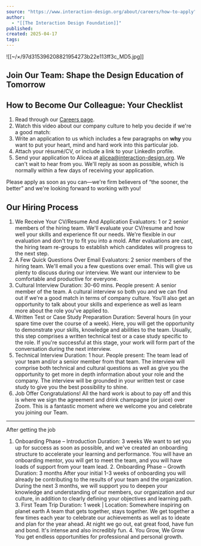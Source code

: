 ```yaml
---
source: "https://www.interaction-design.org/about/careers/how-to-apply"
author:
  - "[[The Interaction Design Foundation]]"
published:
created: 2025-04-17
tags:
---
```

![[~/×/97d315396208821954273b22e113ff3c_MD5.jpg]]

## Join Our Team: Shape the Design Education of Tomorrow

## How to Become Our Colleague: Your Checklist

1. Read through our [Careers page](https://www.interaction-design.org/about/careers).
2. Watch this video about our company culture to help you decide if we're a good match:
3. Write an application to us which includes a few paragraphs on **why** you want to put your heart, mind and hard work into this particular job.
4. Attach your résumé/CV, or include a link to your LinkedIn profile.
5. Send your application to Alicea at [alicea@interaction-design.org](https://www.interaction-design.org/about/careers/). We can't wait to hear from you. We'll reply as soon as possible, which is normally within a few days of receiving your application.

Please apply as soon as you can—we're firm believers of “the sooner, the better” and we're looking forward to working with you!

## Our Hiring Process

1. We Receive Your CV/Resume And Application
	Evaluators: 1 or 2 senior members of the hiring team.
	We'll evaluate your CV/resume and how well your skills and experience fit our needs. We're flexible in our evaluation and don't try to fit you into a mold. After evaluations are cast, the hiring team re-groups to establish which candidates will progress to the next step.
2. A Few Quick Questions Over Email
	Evaluators: 2 senior members of the hiring team.
	We'll email you a few questions over email. This will give us plenty to discuss during our interview. We want our interview to be comfortable and productive for everyone.
3. Cultural Interview
	Duration: 30-60 mins.
	People present: A senior member of the team.
	A cultural interview so both you and we can find out if we're a good match in terms of company culture. You'll also get an opportunity to talk about your skills and experience as well as learn more about the role you've applied to.
4. Written Test or Case Study Preparation
	Duration: Several hours (in your spare time over the course of a week).
	Here, you will get the opportunity to demonstrate your skills, knowledge and abilities to the team. Usually, this step comprises a written technical test or a case study specific to the role. If you're successful at this stage, your work will form part of the conversation during the next interview.
5. Technical Interview
	Duration: 1 hour.
	People present: The team lead of your team and/or a senior member from that team.
	The interview will comprise both technical and cultural questions as well as give you the opportunity to get more in depth information about your role and the company. The interview will be grounded in your written test or case study to give you the best possibility to shine.
6. Job Offer
	Congratulations! All the hard work is about to pay off and this is where we sign the agreement and drink champagne (or juice) over Zoom. This is a fantastic moment where we welcome you and celebrate you joining our Team.

---

After getting the job

1. Onboarding Phase – Introduction
	Duration: 3 weeks
	We want to set you up for success as soon as possible, and we've created an onboarding structure to accelerate your learning and performance. You will have an onboarding mentor, you will get to meet the team, and you will have loads of support from your team lead.
	2. Onboarding Phase – Growth
	Duration: 3 months
	After your initial 1-3 weeks of onboarding you will already be contributing to the results of your team and the organization. During the next 3 months, we will support you to deepen your knowledge and understanding of our members, our organization and our culture, in addition to clearly defining your objectives and learning path.
	3. First Team Trip
	Duration: 1 week | Location: Somewhere inspiring on planet earth
	A team that gets together, stays together. We get together a few times each year to celebrate our achievements as well as to ideate and plan for the year ahead. At night we go out, eat great food, have fun and bond. It's intense and also incredibly fun.
	4. You Grow, We Grow
	You get endless opportunities for professional and personal growth.